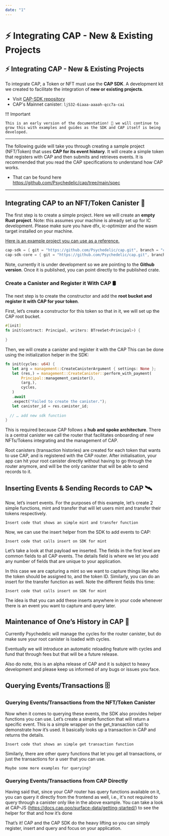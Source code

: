 ```yaml
---
date: "1"
---
```

# ⚡ Integrating CAP - New & Existing Projects
## ⚡ Integrating CAP - New & Existing Projects

To integrate CAP, a Token or NFT must use the **CAP SDK**. A development kit we created to facilitate the integration of **new or existing projects**.

- Visit [CAP-SDK repository](https://github.com/Psychedelic/cap/tree/cap-sdk/sdk)
- CAP's Mainnet canister: `lj532-6iaaa-aaaah-qcc7a-cai`

!!! Important

    This is an early version of the documentation! 🚧 we will continue to grow this with examples and guides as the SDK and CAP itself is being developed.


-----



The following guide will take you through creating a sample project (NFT/Token) that uses **CAP for its event history**. It will create a simple token that registers with CAP and then submits and retrieves events. It is recommended that you read the CAP specifications to understand how CAP works. 

- That can be found here https://github.com/Psychedelic/cap/tree/main/spec

----

## Integrating CAP to an NFT/Token Canister 🧰

The first step is to create a simple project. Here we will create an **empty Rust project**. Note: this assumes your machine is already set up for IC development. Please make sure you have dfx, ic-optimizer and the wasm target installed on your machine.

[Here is an example project you can use as a reference.](https://github.com/Psychedelic/cap-example/tree/jsonsivar/init)

```rust
cap-sdk = { git = "https://github.com/Psychedelic/cap.git", branch = "cap-sdk" }
cap-sdk-core = { git = "https://github.com/Psychedelic/cap.git", branch = "cap-sdk" }
```

Note, currently it is under development so we are pointing to the **Github version**. Once it is published, you can point directly to the published crate.

### Create a Canister and Register it With CAP 🛢️

The next step is to create the constructor and add the **root bucket and register it with CAP for your token**. 

First, let’s create a constructor for this token so that in it, we will set up the CAP root bucket.

```rust
#[init]
fn init(contract: Principal, writers: BTreeSet<Principal>) {
	
}
```

Then, we will create a canister and register it with the CAP This can be done using the initialization helper in the SDK:

```rust
fn init(cycles: u64) {
   let arg = management::CreateCanisterArgument { settings: None };
   let (res,) = management::CreateCanister::perform_with_payment(
       Principal::management_canister(),
       (arg,),
       cycles,
   )
   .await
   .expect("Failed to create the canister.");
   let canister_id = res.canister_id;
 
  // … add new sdk function 
}
```

This is required because CAP follows a **hub and spoke architecture**. There is a central canister we call the router that facilitates onboarding of new NFTs/Tokens integrating and the management of CAP.  

Root canisters (transaction histories) are created for each token that wants to use CAP, and is registered with the CAP router.  After initialisation, your app can hit your root canister directly without having to go through the router anymore, and will be the only canister that will be able to send records to it.

## Inserting Events & Sending Records to CAP 🛰️

Now, let’s insert events.  For the purposes of this example, let’s create 2 simple functions, mint and transfer that will let users mint and transfer their tokens respectively.

```
Insert code that shows an simple mint and transfer function
```

Now, we can use the insert helper from the SDK to add events to CAP:

```
Insert code that calls insert on SDK for mint
```

Let’s take a look at that payload we inserted.  The fields in the first level are common fields to all CAP events. The details field is where we let you add any number of fields that are unique to your application.  

In this case we are capturing a mint so we want to capture things like who the token should be assigned to, and the token ID. Similarly, you can do an insert for the transfer function as well. Note the different fields this time:

```
Insert code that calls insert on SDK for mint
```

The idea is that you can add these inserts anywhere in your code whenever there is an event you want to capture and query later.

## Maintenance of One’s History in CAP 🔋

Currently Psychedelic will manage the cycles for the router canister, but do make sure your root canister is loaded with cycles.

Eventually we will introduce an automatic reloading feature with cycles and fund that through fees but that will be a future release. 

Also do note, this is an alpha release of CAP and it is subject to heavy development and please keep us informed of any bugs or issues you face.

## Querying Events/Transactions 🗄️
### Querying Events/Transactions from the NFT/Token Canister

Now when it comes to querying these events, the SDK also provides helper functions you can use.  Let’s create a simple function that will return a specific event. This is a simple wrapper on the get_transaction call to demonstrate how it’s used. It basically looks up a transaction in CAP and returns the details.

```
Insert code that shows an simple get transaction function
```

Similarly, there are other query functions that let you get all transactions, or just the transactions for a user that you can use.

```
Maybe some more examples for querying?
```

### Querying Events/Transactions from CAP Directly

Having said that, since your CAP router has query functions available on it, you can query it directly from the frontend as well, i.e., it's not required to query through a canister only like in the above example. You can take a look at CAP-JS (https://docs.cap.ooo/surface-data/getting-started/) to see the helper for that and how it’s done
 
That’s it!  CAP and the CAP SDK do the heavy lifting so you can simply register, insert and query and focus on your application.